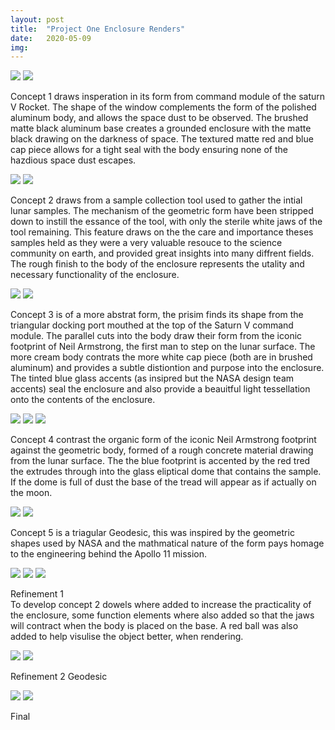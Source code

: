 ```yaml
---
layout: post
title:  "Project One Enclosure Renders"
date:   2020-05-09
img:
---
```


<img src="{{site.baseurl}}/assets/img/DesignImages/render3.JPG">
<img src="{{site.baseurl}}/assets/img/DesignImages/render4.JPG">

Concept 1 draws insperation in its form from command module of the saturn V Rocket. The shape of the window complements the form of the polished aluminum body, and allows the space dust to be observed. The brushed matte black aluminum base creates a grounded enclosure with the matte black drawing on the darkness of space. The textured matte red and blue cap piece allows for a tight seal with the body ensuring none of the hazdious space dust escapes.  

<img src="{{site.baseurl}}/assets/img/DesignImages/render5.JPG">
<img src="{{site.baseurl}}/assets/img/DesignImages/render6.JPG">

Concept 2 draws from a sample collection tool used to gather the intial lunar samples. The mechanism of the geometric form have been stripped down to instill the essance of the tool, with only the sterile white jaws of the tool remaining. This feature draws on the the care and importance theses samples held as they were a very valuable resouce to the science community on earth, and provided great insights into many diffrent fields. The rough finish to the body of the enclosure represents the utality and necessary functionality of the enclosure.  


<img src="{{site.baseurl}}/assets/img/DesignImages/render1.JPG">
<img src="{{site.baseurl}}/assets/img/DesignImages/render2.JPG">

Concept 3 is of a more abstrat form, the prisim finds its shape from the triangular docking port mouthed at the top of the Saturn V command module. The parallel cuts into the body draw their form from the iconic footprint of Neil Armstrong, the first man to step on the lunar surface. The more cream body contrats the more white cap piece (both are in brushed aluminum) and provides a subtle distiontion and purpose into the enclosure. The tinted blue glass accents (as insipred but the NASA design team accents) seal the enclosure and also provide a beauitful light tessellation onto the contents of the enclosure.      

<img src="{{site.baseurl}}/assets/img/DesignImages/render10.JPG">
<img src="{{site.baseurl}}/assets/img/DesignImages/render11.JPG">
<img src="{{site.baseurl}}/assets/img/DesignImages/render12.JPG">

Concept 4 contrast the organic form of the iconic Neil Armstrong footprint against the geometric body, formed of a rough concrete material drawing from the lunar surface. The the blue footprint is accented by the red tred the extrudes through into the glass eliptical dome that contains the sample. If the dome is full of dust the base of the tread will appear as if actually on the moon.  


<img src="{{site.baseurl}}/assets/img/DesignImages/render13.JPG">
<img src="{{site.baseurl}}/assets/img/DesignImages/render14.JPG">

Concept 5 is a triagular Geodesic, this was inspired by the geometric shapes used by NASA and the mathmatical nature of the form pays homage to the engineering behind the Apollo 11 mission.


<img src="{{site.baseurl}}/assets/img/DesignImages/render15.JPG">
<img src="{{site.baseurl}}/assets/img/DesignImages/render16.JPG">
<img src="{{site.baseurl}}/assets/img/DesignImages/render17.JPG">


Refinement 1  
To develop concept 2 dowels where added to increase the practicality of the enclosure, some function elements where also added so that the jaws will contract when the body is placed on the base. A red ball was also added to help visulise the object better, when rendering.




<img src="{{site.baseurl}}/assets/img/DesignImages/render19.JPG">
<img src="{{site.baseurl}}/assets/img/DesignImages/render20.JPG">

Refinement 2 Geodesic


<img src="{{site.baseurl}}/assets/img/DesignImages/render21.JPG">
<img src="{{site.baseurl}}/assets/img/DesignImages/render22.JPG">

Final  
